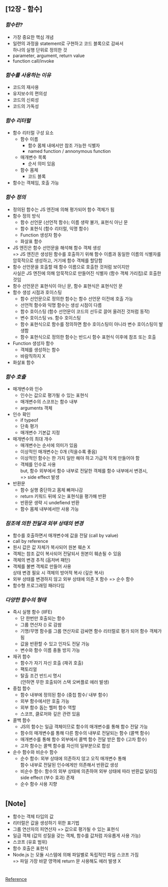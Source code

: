 ## [12장 - 함수]

### _함수란?_

- 가장 중요한 핵심 개념
- 일련의 과정을 statement로 구현하고 코드 블록으로 감싸서 <br/>
  하나의 실행 단위로 정의한 것
- parameter, argument, return value
- function call/invoke

### _함수를 사용하는 이유_

- 코드의 재사용
- 유지보수의 편의성
- 코드의 신뢰성
- 코드의 가독성

### _함수 리터럴_

- 함수 리터럴 구성 요소
  - 함수 이름
    - 함수 몸체 내에서만 참조 가능한 식별자
    - named function / annonymous function
  - 매개변수 목록
    - 순서 의미 있음
  - 함수 몸체
    - 코드 블록
- 함수는 객체임, 호출 가능

### _함수 정의_

- 정의된 함수는 JS 엔진에 의해 평가되어 함수 객체가 됨
- 함수 정의 방식
  - 함수 선언문 (선언적 함수); 이름 생략 불가, 표현식 아닌 문
  - 함수 표현식 (함수 리터럴, 익명 함수)
  - Function 생성자 함수
  - 화살표 함수
- JS 엔진은 함수 선언문을 해석해 함수 객체 생성 <br/>
  => JS 엔진은 생성된 함수를 호출하기 위해 함수 이름과 동일한 이름의 식별자를 <br/>
  암묵적으로 생성하고, 거기에 함수 객체를 할당함
- 함수 선언문을 호출할 때 함수 이름으로 호출한 것처럼 보이지만 <br/>
  사실은 JS 엔진에 의해 암묵적으로 만들어진 식별자 (함수 객체 가리킴)로 호출한 것임
- 함수 선언문은 표현식이 아닌 문, 함수 표현식은 표현식인 문
- 함수 생성 시점과 호이스팅
  - 함수 선언문으로 정의한 함수는 함수 선언문 이전에 호출 가능
  - 선언적 함수와 익명 함수는 생성 시점이 다름
  - 함수 호이스팅 (함수 선언문이 코드의 선두로 끌어 올려진 것처럼 동작)
  - 변수 호이스팅 vs. 함수 호이스팅
  - 함수 표현식으로 함수를 정의하면 함수 호이스팅이 아니라 변수 호이스팅이 발생함
  - 함수 표현식으로 정의한 함수는 반드시 함수 표현식 이후에 참조 또는 호출
- Function 생성자 함수
  - 객체를 생성하는 함수
  - 바람직하지 X
- 화살표 함수

### _함수 호출_

- 매개변수와 인수
  - 인수는 값으로 평가될 수 있는 표현식
  - 매개변수의 스코프는 함수 내부
  - arguments 객체
- 인수 확인
  - if typeof
  - 단축 평가
  - 매개변수 기본값 지정
- 매개변수의 최대 개수
  - 매개변수는 순서에 의미가 있음
  - 이상적인 매개변수는 0개 (적을수록 좋음)
  - 이상적인 함수는 한 가지 일만 해야 하고 가급적 작게 만들어야 함
  - 객체를 인수로 사용 <br/>
    but, 함수 외부에서 함수 내부로 전달한 객체를 함수 내부에서 변경시, <br/>
    => side effect 발생
- 반환문
  - 함수 실행 중단하고 몸체 빠져나감
  - return 키워드 뒤에 오는 표현식을 평가해 반환
  - 반환문 생략 시 undefiend 반환
  - 함수 몸체 내부에서만 사용 가능

### _참조에 의한 전달과 외부 상태의 변경_

- 함수를 호출하면서 매개변수에 값을 전달 (call by value)
- call by reference
- 원시 값은 값 자체가 복사되어 원본 훼손 X
- 객체는 참조 값이 복사되어 전달되서 원본이 훼손될 수 있음
- 객체의 변경 추적 (옵저버 패턴)
- 객체를 불변 객체로 만들어 사용 <br/>
  상태 변경 필요 시 객체의 방어적 복사 (깊은 복사)
- 외부 상태를 변경하지 않고 외부 상태에 의존 X 함수 => 순수 함수
- 함수형 프로그래밍 패러다임

### _다양한 함수의 형태_

- 즉시 실행 함수 (IIFE)
  - 단 한번만 호출되는 함수
  - 그룹 연산자 () 로 감쌈
  - 기명/무명 함수를 그룹 연산자로 감싸면 함수 리터럴로 평가 되어 함수 객체가 됨
  - 값을 반환할 수 있고 인자도 전달 가능
  - 변수와 함수 이름 충돌 방지 가능
- 재귀 함수
  - 함수가 자기 자신 호출 (재귀 호출)
  - 팩토리얼
  - 탈출 조건 반드시 명시 <br/>
    (안하면 무한 호출되어 스택 오버플로 에러 발생)
- 중첩 함수
  - 함수 내부에 정의된 함수 (중첩 함수/ 내부 함수)
  - 외부 함수에서만 호출 가능
  - 외부 함수 돕는 헬퍼 함수 역할
  - 스코프, 클로저와 깊은 관련 있음
- 콜백 함수
  - JS의 함수는 일급 객체이므로 함수의 매개변수를 통해 함수 전달 가능
  - 함수의 매개변수를 통해 다른 함수의 내부로 전달되는 함수 (콜백 함수)
  - 매개변수를 통해 함수 외부에서 콜백 함수 전달 받은 함수 (고차 함수)
  - 고차 함수는 콜백 함수를 자신의 일부분으로 합성
- 순수 함수와 비순수 함수
  - 순수 함수: 외부 상태에 의존하지 않고 오직 매개변수 통해 <br/>
    함수 내부로 전달된 인수에게만 의존해서 반환값 생성
  - 비순수 함수: 함수의 외부 상태에 의존하여 외부 상태에 따라 반환값 달라짐 <br/>
    side effect (부수 효과) 존재
  - 순수 함수 사용 지향

#

## [Note]

- 함수는 객체 타입의 값
- 리터럴은 값을 생성하기 위한 표기법
- 그룹 연산자의 피연산자 => 값으로 평가될 수 있는 표현식
- 일급 객체 (값의 성질을 갖는 객체, 함수를 값처럼 자유롭게 사용 가능)
- 스코프 (유효 범위)
- 함수 호출은 표현식
- Node.js 는 모듈 시스템에 의해 파일별로 독립적인 파일 스코프 가짐 <br/>
  => 파일 가장 바깥 영역에 return 문 사용해도 에러 발생 X

#

[Reference](https://wikibook.co.kr/mjs/)
